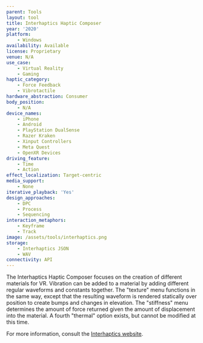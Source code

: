 ```yaml
---
parent: Tools
layout: tool
title: Interhaptics Haptic Composer
year: '2020'
platform:
    - Windows
availability: Available
license: Proprietary
venue: N/A
use_case:
    - Virtual Reality
    - Gaming
haptic_category:
    - Force Feedback
    - Vibrotactile
hardware_abstraction: Consumer
body_position:
    - N/A
device_names:
    - iPhone
    - Android
    - PlayStation DualSense
    - Razer Kraken
    - Xinput Controllers
    - Meta Quest
    - OpenXR Devices
driving_feature:
    - Time
    - Action
effect_localization: Target-centric
media_support:
    - None
iterative_playback: 'Yes'
design_approaches:
    - DPC
    - Process
    - Sequencing
interaction_metaphors:
    - Keyframe
    - Track
image: /assets/tools/interhaptics.png
storage:
    - Interhaptics JSON
    - WAV
connectivity: API
---
```

The Interhaptics Haptic Composer focuses on the creation of different materials for VR.
Vibration can be added to a material by adding different regular waveforms and constants together.
The "texture" menu functions in the same way, except that the resulting waveform is rendered statically over position to create bumps and changes in elevation.
The "stiffness" menu determines the amount of force returned given the amount of displacement into the material.
A fourth "thermal" option exists, but cannot be modified at this time.

For more information, consult the [Interhaptics website](https://www.interhaptics.com/).
